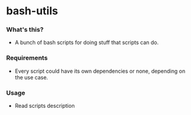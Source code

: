# bash-utils

### What's this?
- A bunch of bash scripts for doing stuff that scripts can do.

### Requirements
- Every script could have its own dependencies or none, depending on the use case.

### Usage
- Read scripts description
